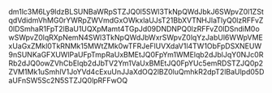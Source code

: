 dm1lc3M6Ly9ldzBLSUNBaWRpSTZJQ0l5SWl3TkNpQWdJbkJ6SWpvZ0l1ZStqdVdidmVhMG0rYWRpZWVmdGxOWkxlaUJsT21BbXVTNHJlaTlyQ0lzRFFvZ0lDSmhaR1FpT2lBaU1UQXpMamt4TGpJd09DNDNPQ0lzRFFvZ0lDSndiM0owSWpvZ0lqRXpNemN4SWl3TkNpQWdJbWxrSWpvZ0lqYzJabUl6WWpVMExUaGxZMkl0TkRNMk15MWtZMk0wTFRJeFlUVXdaV1l4TW1ObFpDSXNEUW9nSUNKaGFXUWlPaUFpTmpRaUxBMEtJQ0FpYm1WMElqb2dJblJqY0NJc0RRb2dJQ0owZVhCbElqb2dJbTV2Ym1VaUxBMEtJQ0FpYUc5emRDSTZJQ0p2ZVM1Mk1uSmhlV1JoYVd4cExuUnJJaXdOQ2lBZ0luQmhkR2dpT2lBaUlpd05DaUFnSW5Sc2N5STZJQ0lpRFFwOQ
